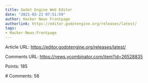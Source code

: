 ```yaml
---
title: Godot Engine Web Editor
date: "2021-03-21 07:51:59"
author: Hacker News Frontpage
authorlink: https://editor.godotengine.org/releases/latest/
tags:
- Hacker-News-Frontpage
---
```


<p>Article URL: <a href="https://editor.godotengine.org/releases/latest/">https://editor.godotengine.org/releases/latest/</a></p>
<p>Comments URL: <a href="https://news.ycombinator.com/item?id=26528835">https://news.ycombinator.com/item?id=26528835</a></p>
<p>Points: 185</p>
<p># Comments: 58</p>
